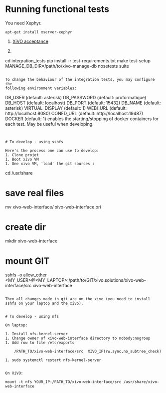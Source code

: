 # Running functional tests

You need Xephyr.

    apt-get install xserver-xephyr 

1. [XiVO acceptance](https://gitlab.com/xivo.solutions/xivo-acceptance)
2. ```
cd integration_tests
pip install -r test-requirements.txt
make test-setup MANAGE_DB_DIR=/path/to/xivo-manage-db
nosetests suite
```

To change the behaviour of the integration tests, you may configure the
following environment variables:

```
DB_USER (default: asterisk)
DB_PASSWORD (default: proformatique)
DB_HOST (default: localhost)
DB_PORT (default: 15432)
DB_NAME (default: asterisk)
VIRTUAL_DISPLAY (default: 1)
WEBI_URL (default: http://localhost:8080)
CONFD_URL (default: http://localhost:19487)
DOCKER (default: 1) enables the starting/stopping of docker containers for each
    test. May be useful when developing.
```


# To develop - using sshfs

Here's the process one can use to develop:
1. Clone projet
1. Boot xivo VM
1. One xivo VM, 'load' the git sources :
```
cd /usr/share
# save real files
mv xivo-web-interface/ xivo-web-interface.ori
# create dir
mkdir xivo-web-interface
# mount GIT
sshfs -o allow_other <MY_USER>@<MY_LAPTOP>:/path/to/GIT/xivo.solutions/xivo-web-interface/src xivo-web-interface
```

Then all changes made in git are on the xivo (you need to install sshfs on your laptop and the xivo).


# To develop - using nfs

On laptop:

1. Install nfs-kernel-server
1. Change owner of xivo-web-interface directory to nobody:nogroup
1. Add row to file /etc/exports

	/PATH_TO/xivo-web-interface/src  XIVO_IP(rw,sync,no_subtree_check)

1. sudo systemctl restart nfs-kernel-server


On XiVO:

mount -t nfs YOUR_IP:/PATH_TO/xivo-web-interface/src /usr/share/xivo-web-interface


